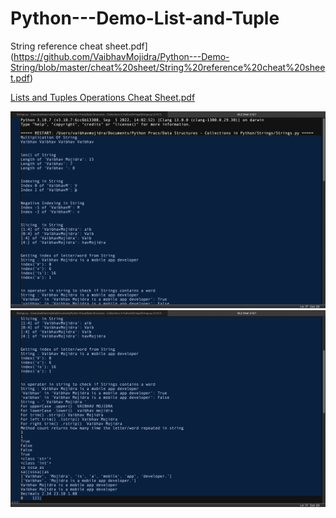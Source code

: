 # Python---Demo-List-and-Tuple


String reference cheat sheet.pdf](https://github.com/VaibhavMojidra/Python---Demo-String/blob/master/cheat%20sheet/String%20reference%20cheat%20sheet.pdf)

[Lists and Tuples Operations Cheat Sheet.pdf](https://github.com/VaibhavMojidra/Python---Demo-String/blob/master/cheat%20sheet/Formatting%20Strings%20Cheat%20Sheet.pdf)

![Output1](https://github.com/VaibhavMojidra/Python---Demo-String/blob/master/output/o1.png)
![Output2](https://github.com/VaibhavMojidra/Python---Demo-String/blob/master/output/o2.png)
